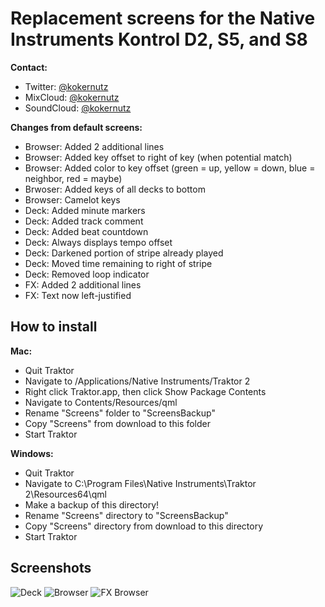 # Replacement screens for the Native Instruments Kontrol D2, S5, and S8

**Contact:**

  - Twitter: [@kokernutz](http://twitter.com/kokernutz)
  - MixCloud: [@kokernutz](http://mixcloud.com/kokernutz)
  - SoundCloud: [@kokernutz](http://soundcloud.com/kokernutz)

**Changes from default screens:**

  - Browser: Added 2 additional lines
  - Browser: Added key offset to right of key (when potential match)
  - Browser: Added color to key offset (green = up, yellow = down, blue = neighbor, red = maybe)
  - Brwoser: Added keys of all decks to bottom
  - Browser: Camelot keys
  - Deck: Added minute markers
  - Deck: Added track comment
  - Deck: Added beat countdown
  - Deck: Always displays tempo offset
  - Deck: Darkened portion of stripe already played
  - Deck: Moved time remaining to right of stripe
  - Deck: Removed loop indicator
  - FX: Added 2 additional lines
  - FX: Text now left-justified

## How to install

**Mac:**

  - Quit Traktor
  - Navigate to /Applications/Native Instruments/Traktor 2
  - Right click Traktor.app, then click Show Package Contents
  - Navigate to Contents/Resources/qml
  - Rename "Screens" folder to "ScreensBackup" 
  - Copy "Screens" from download to this folder
  - Start Traktor

**Windows:**

  - Quit Traktor
  - Navigate to C:\Program Files\Native Instruments\Traktor 2\Resources64\qml
  - Make a backup of this directory!
  - Rename "Screens" directory to "ScreensBackup"
  - Copy "Screens" directory from download to this directory     
  - Start Traktor

## Screenshots

![Deck](https://user-images.githubusercontent.com/757885/33605791-1b91b66e-d989-11e7-974c-e83500a52a70.jpg)
![Browser](https://user-images.githubusercontent.com/757885/33605788-1a87614c-d989-11e7-863b-9687ef48168f.jpg)
![FX Browser](https://user-images.githubusercontent.com/757885/33605793-1ce1edb8-d989-11e7-861a-869e0d495d5e.jpg)
